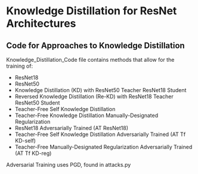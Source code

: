 # Knowledge Distillation for ResNet Architectures #
## Code for Approaches to Knowledge Distillation ##

Knowledge_Distillation_Code file contains methods that allow for the training of:
* ResNet18 
* ResNet50
* Knowledge Distillation (KD) with ResNet50 Teacher ResNet18 Student
* Reversed Knowledge Distillation (Re-KD) with ResNet18 Teacher ResNet50 Student
* Teacher-Free Self Knowledge Distillation
* Teacher-Free Knowledge Distillation Manually-Designated Regularization
* ResNet18 Adversarially Trained (AT ResNet18)
* Teacher-Free Self Knowledge Distillation Adversarially Trained (AT Tf KD-self)
* Teacher-Free Manually-Designated Regularization Adversarially Trained (AT Tf KD-reg)

Adversarial Training uses PGD, found in attacks.py
